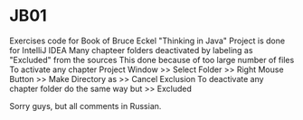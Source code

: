 # JB01
Exercises code for Book of Bruce Eckel "Thinking in Java"
Project is done for IntelliJ IDEA
Many chapteer folders deactivated by labeling as "Excluded" from the sources
This done because of too large number of files
To activate any chapter 
Project Window >> Select Folder >> Right Mouse Button >>  Make Directory as >> Cancel Exclusion
To deactivate any chapter folder do the same way but >> Excluded

Sorry guys, but all comments in Russian.

